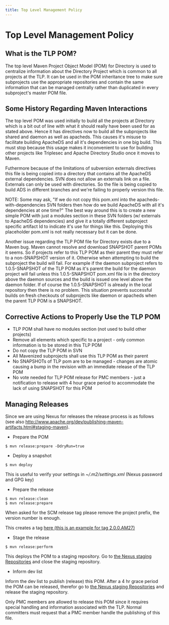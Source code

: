 ```yaml
---
title: Top Level Management Policy
---
```


# Top Level Management Policy



## What is the TLP POM?

The top level Maven Project Object Model (POM) for Directory is used to centralize information about the Directory Project which is common to all projects at the TLP. It can be used in the POM inheritance tree to make sure subprojects use the appropriate repositories and contain the same information that can be managed centrally rather than duplicated in every subproject's master POM file.

## Some History Regarding Maven Interactions

The top level POM was used initially to build all the projects at Directory which is a bit out of line with what it should really have been used for as stated above. Hence it has directives now to build all the subprojects like shared and daemon as well as apacheds. This causes it's misuse to facilitate building ApacheDS and all it's dependencies in one big build. This must stop because this usage makes it inconvenient to use for building other projects like Triplesec and Apache Directory Studio once it moves to Maven.

Futhermore because of the limitations of subversion externals directives this file is being copied into a directory that contains all the ApacheDS external dependencies. SVN does not allow an externals link on a file. Externals can only be used with directories. So the file is being copied to build ADS in different branches and we're failing to properly version this file.

NOTE: Some may ask, "If we do not copy this pom.xml into the apacheds-with-dependencies SVN folders then how do we build ApacheDS with all it's dependencies at one time?" The best way around this is to create a new simple POM with just a modules section in these SVN folders (w/ externals to ApacheDS dependencies) and give it a totally different subproject specific artifact Id to indicate it's use for things like this. Deploying this placeholder pom.xml is not really necessary but it can be done.

Another issue regarding the TLP POM file for Directory exists due to a Maven bug. Maven cannot resolve and download SNAPSHOT parent POMs it seems. So if projects refer to this TLP POM as their parent they must refer to a non-SNAPSHOT version of it. Otherwise when attempting to build the subproject the build will fail. For example if the daemon subproject refers to 1.0.5-SNAPSHOT of the TLP POM as it's parent the build for the daemon project will fail unless this 1.0.5-SNAPSHOT pom.xml file is in the directory above the daemon sources and the build is issued one level above the daemon folder. If of course the 1.0.5-SNAPSHOT is already in the local repository then there is no problem. This situation prevents successful builds on fresh checkouts of subprojects like daemon or apacheds when the parent TLP POM is a SNAPSHOT.

## Corrective Actions to Properly Use the TLP POM

* TLP POM shall have no modules section (not used to build other projects)
* Remove all elements which specific to a project - only common information is to be stored in this TLP POM
* Do not copy the TLP POM in SVN
* All Mavenized subprojects shall use this TLP POM as their parent
* No SNAPSHOTs of TLP pom are to be managed - changes are atomic causing a bump in the revision with an immediate release of the TLP POM
* No vote needed for TLP POM release for PMC members - just a notification to release with 4 hour grace period to accommodate the lack of using SNAPSHOT for this POM

## Managing Releases

Since we are using Nexus for releases the release process is as follows (see also http://www.apache.org/dev/publishing-maven-artifacts.html#staging-maven).

* Prepare the POM

```
$ mvn release:prepare -DdryRun=true
```

* Deploy a snapshot

```
$ mvn deploy
```

This is useful to verify your settings in _~/.m2/settings.xml_ (Nexus password and GPG key)

* Prepare the release

```
$ mvn release:clean
$ mvn release:prepare
```

When asked for the SCM release tag please remove the project prefix, the version number is enough.

This creates a tag [here (this is an example for tag 2.0.0.AM27)](https://github.com/apache/directory-server/tree/2.0.0.AM27)

* Stage the release

```
$ mvn release:perform
```

This deploys the POM to a staging repository. Go to [the Nexus staging Repositories](https://repository.apache.org/index.html#stagingRepositories) and close the staging repository.

* Inform dev list

Inform the dev list to publish (release) this POM. After a 4 hr grace period the POM can be released, therefor go to [the Nexus staging Repositories](https://repository.apache.org/index.html#stagingRepositories) and release the staging repository.

Only PMC members are allowed to release this POM since it requires special handling and information associated with the TLP. Normal committers must request that a PMC member handle the publishing of this file.
